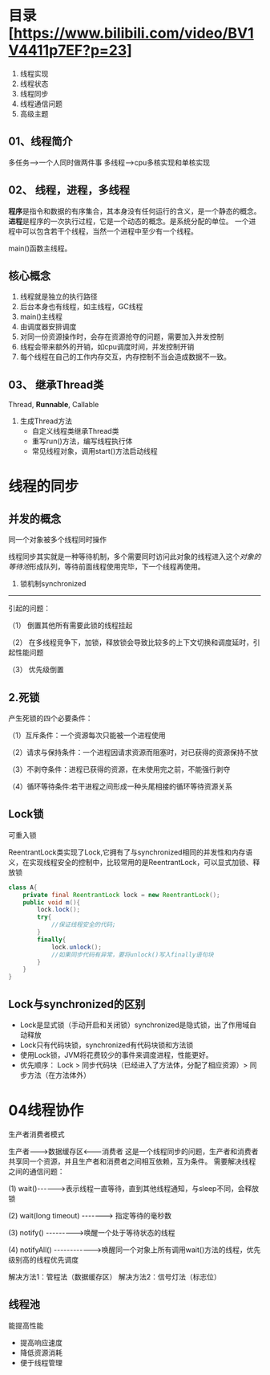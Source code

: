 目录 [https://www.bilibili.com/video/BV1V4411p7EF?p=23]
=======
1. 线程实现
2. 线程状态
3. 线程同步
4. 线程通信问题
5. 高级主题

01、线程简介
-------------------
多任务-->一个人同时做两件事
多线程-->cpu多核实现和单核实现

02、 线程，进程，多线程
------------------------
**程序**是指令和数据的有序集合，其本身没有任何运行的含义，是一个静态的概念。
**进程**是程序的一次执行过程，它是一个动态的概念。是系统分配的单位。
一个进程中可以包含若干个线程，当然一个进程中至少有一个线程。

main()函数主线程。

核心概念
------------
1. 线程就是独立的执行路径
2. 后台本身也有线程，如主线程，GC线程
3. main()主线程
4. 由调度器安排调度
5. 对同一份资源操作时，会存在资源抢夺的问题，需要加入并发控制
6. 线程会带来额外的开销，如cpu调度时间，并发控制开销
7. 每个线程在自己的工作内存交互，内存控制不当会造成数据不一致。


03、 继承Thread类
----------------------
Thread, **Runnable**, Callable
1. 生成Thread方法
	* 自定义线程类继承Thread类
	* 重写run()方法，编写线程执行体
	* 常见线程对象，调用start()方法启动线程




线程的同步
============

并发的概念
-----------
同一个对象被多个线程同时操作

线程同步其实就是一种等待机制，多个需要同时访问此对象的线程进入这个*对象的等待池*形成队列，等待前面线程使用完毕，下一个线程再使用。

1. 锁机制synchronized
--------------------
引起的问题：

（1） 倒置其他所有需要此锁的线程挂起

（2） 在多线程竞争下，加锁，释放锁会导致比较多的上下文切换和调度延时，引起性能问题

（3） 优先级倒置



2.死锁
----------------
产生死锁的四个必要条件：

（1）互斥条件：一个资源每次只能被一个进程使用

（2）请求与保持条件：一个进程因请求资源而阻塞时，对已获得的资源保持不放

（3）不剥夺条件：进程已获得的资源，在未使用完之前，不能强行剥夺

（4）循环等待条件:若干进程之间形成一种头尾相接的循环等待资源关系

Lock锁
---------------
可重入锁

ReentrantLock类实现了Lock,它拥有了与synchronized相同的并发性和内存语义，在实现线程安全的控制中，比较常用的是ReentrantLock，可以显式加锁、释放锁
```java
class A{
	private final ReentrantLock lock = new ReentrantLock();
	public void m(){
		lock.lock();
		try{
			//保证线程安全的代码;
		}
		finally{
			lock.unlock();
			//如果同步代码有异常，要将unlock()写入finally语句块
		}
	}
}
```

Lock与synchronized的区别
---------------------
* Lock是显式锁（手动开启和关闭锁）synchronized是隐式锁，出了作用域自动释放
* Lock只有代码块锁，synchronized有代码块锁和方法锁
* 使用Lock锁，JVM将花费较少的事件来调度进程，性能更好。
* 优先顺序： Lock > 同步代码块（已经进入了方法体，分配了相应资源）> 同步方法（在方法体外）


04线程协作
=================
生产者消费者模式

生产者--->数据缓存区<---消费者
这是一个线程同步的问题，生产者和消费者共享同一个资源，并且生产者和消费者之间相互依赖，互为条件。
需要解决线程之间的通信问题：

(1) wait()------>表示线程一直等待，直到其他线程通知，与sleep不同，会释放锁

(2) wait(long timeout) -------> 指定等待的毫秒数

(3) notify() --------->唤醒一个处于等待状态的线程

(4) notifyAll()  ------------>唤醒同一个对象上所有调用wait()方法的线程，优先级别高的线程优先调度

解决方法1：管程法（数据缓存区）
解决方法2：信号灯法（标志位）


线程池
-----------------
能提高性能
* 提高响应速度
* 降低资源消耗
* 便于线程管理



